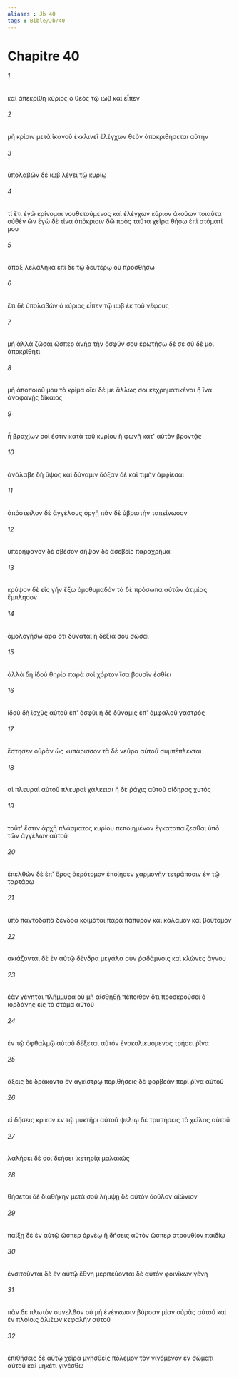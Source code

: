```yaml
---
aliases : Jb 40
tags : Bible/Jb/40
---
```


# Chapitre 40

###### 1
καὶ ἀπεκρίθη κύριος ὁ θεὸς τῷ ιωβ καὶ εἶπεν
###### 2
μὴ κρίσιν μετὰ ἱκανοῦ ἐκκλινεῖ ἐλέγχων θεὸν ἀποκριθήσεται αὐτήν
###### 3
ὑπολαβὼν δὲ ιωβ λέγει τῷ κυρίῳ
###### 4
τί ἔτι ἐγὼ κρίνομαι νουθετούμενος καὶ ἐλέγχων κύριον ἀκούων τοιαῦτα οὐθὲν ὤν ἐγὼ δὲ τίνα ἀπόκρισιν δῶ πρὸς ταῦτα χεῖρα θήσω ἐπὶ στόματί μου
###### 5
ἅπαξ λελάληκα ἐπὶ δὲ τῷ δευτέρῳ οὐ προσθήσω
###### 6
ἔτι δὲ ὑπολαβὼν ὁ κύριος εἶπεν τῷ ιωβ ἐκ τοῦ νέφους
###### 7
μή ἀλλὰ ζῶσαι ὥσπερ ἀνὴρ τὴν ὀσφύν σου ἐρωτήσω δέ σε σὺ δέ μοι ἀποκρίθητι
###### 8
μὴ ἀποποιοῦ μου τὸ κρίμα οἴει δέ με ἄλλως σοι κεχρηματικέναι ἢ ἵνα ἀναφανῇς δίκαιος
###### 9
ἦ βραχίων σοί ἐστιν κατὰ τοῦ κυρίου ἢ φωνῇ κατ' αὐτὸν βροντᾷς
###### 10
ἀνάλαβε δὴ ὕψος καὶ δύναμιν δόξαν δὲ καὶ τιμὴν ἀμφίεσαι
###### 11
ἀπόστειλον δὲ ἀγγέλους ὀργῇ πᾶν δὲ ὑβριστὴν ταπείνωσον
###### 12
ὑπερήφανον δὲ σβέσον σῆψον δὲ ἀσεβεῖς παραχρῆμα
###### 13
κρύψον δὲ εἰς γῆν ἔξω ὁμοθυμαδόν τὰ δὲ πρόσωπα αὐτῶν ἀτιμίας ἔμπλησον
###### 14
ὁμολογήσω ἄρα ὅτι δύναται ἡ δεξιά σου σῶσαι
###### 15
ἀλλὰ δὴ ἰδοὺ θηρία παρὰ σοί χόρτον ἴσα βουσὶν ἐσθίει
###### 16
ἰδοὺ δὴ ἰσχὺς αὐτοῦ ἐπ' ὀσφύι ἡ δὲ δύναμις ἐπ' ὀμφαλοῦ γαστρός
###### 17
ἔστησεν οὐρὰν ὡς κυπάρισσον τὰ δὲ νεῦρα αὐτοῦ συμπέπλεκται
###### 18
αἱ πλευραὶ αὐτοῦ πλευραὶ χάλκειαι ἡ δὲ ῥάχις αὐτοῦ σίδηρος χυτός
###### 19
τοῦτ' ἔστιν ἀρχὴ πλάσματος κυρίου πεποιημένον ἐγκαταπαίζεσθαι ὑπὸ τῶν ἀγγέλων αὐτοῦ
###### 20
ἐπελθὼν δὲ ἐπ' ὄρος ἀκρότομον ἐποίησεν χαρμονὴν τετράποσιν ἐν τῷ ταρτάρῳ
###### 21
ὑπὸ παντοδαπὰ δένδρα κοιμᾶται παρὰ πάπυρον καὶ κάλαμον καὶ βούτομον
###### 22
σκιάζονται δὲ ἐν αὐτῷ δένδρα μεγάλα σὺν ῥαδάμνοις καὶ κλῶνες ἄγνου
###### 23
ἐὰν γένηται πλήμμυρα οὐ μὴ αἰσθηθῇ πέποιθεν ὅτι προσκρούσει ὁ ιορδάνης εἰς τὸ στόμα αὐτοῦ
###### 24
ἐν τῷ ὀφθαλμῷ αὐτοῦ δέξεται αὐτόν ἐνσκολιευόμενος τρήσει ῥῖνα
###### 25
ἄξεις δὲ δράκοντα ἐν ἀγκίστρῳ περιθήσεις δὲ φορβεὰν περὶ ῥῖνα αὐτοῦ
###### 26
εἰ δήσεις κρίκον ἐν τῷ μυκτῆρι αὐτοῦ ψελίῳ δὲ τρυπήσεις τὸ χεῖλος αὐτοῦ
###### 27
λαλήσει δέ σοι δεήσει ἱκετηρίᾳ μαλακῶς
###### 28
θήσεται δὲ διαθήκην μετὰ σοῦ λήμψῃ δὲ αὐτὸν δοῦλον αἰώνιον
###### 29
παίξῃ δὲ ἐν αὐτῷ ὥσπερ ὀρνέῳ ἢ δήσεις αὐτὸν ὥσπερ στρουθίον παιδίῳ
###### 30
ἐνσιτοῦνται δὲ ἐν αὐτῷ ἔθνη μεριτεύονται δὲ αὐτὸν φοινίκων γένη
###### 31
πᾶν δὲ πλωτὸν συνελθὸν οὐ μὴ ἐνέγκωσιν βύρσαν μίαν οὐρᾶς αὐτοῦ καὶ ἐν πλοίοις ἁλιέων κεφαλὴν αὐτοῦ
###### 32
ἐπιθήσεις δὲ αὐτῷ χεῖρα μνησθεὶς πόλεμον τὸν γινόμενον ἐν σώματι αὐτοῦ καὶ μηκέτι γινέσθω
